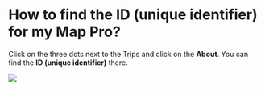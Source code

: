 # How to find the ID (unique identifier) for my Map Pro?

<p class="no-margin">Click on the three dots next to the Trips and click on the <b>About</b>. You can find the <b>ID (unique identifier)</b> there.</p>
<p class="no-margin"></p>
<div class="intercom-container"><img src="/assets/img/teams-pro/image_132.png"></div>

<Intercom />
<Clarity />
<GoogleAnalytics />

